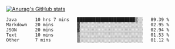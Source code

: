 [![Anurag's GitHub stats](https://github-readme-stats.vercel.app/api?username=sebasphere&count_private=true&theme=tokyonight)](https://github.com/anuraghazra/github-readme-stats)

<!--START_SECTION:waka-->
```text
Java       10 hrs 7 mins   ██████████████████████▒░░   89.39 % 
Markdown   20 mins         ▓░░░░░░░░░░░░░░░░░░░░░░░░   02.95 % 
JSON       20 mins         ▓░░░░░░░░░░░░░░░░░░░░░░░░   02.94 % 
Text       10 mins         ▒░░░░░░░░░░░░░░░░░░░░░░░░   01.53 % 
Other      7 mins          ▒░░░░░░░░░░░░░░░░░░░░░░░░   01.12 % 
```
<!--END_SECTION:waka-->
